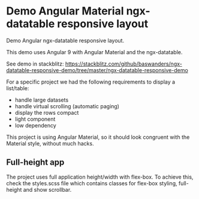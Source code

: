 # Demo Angular Material ngx-datatable responsive layout
Demo Angular ngx-datatable responsive layout.

This demo uses Angular 9 with Angular Material and the ngx-datatable.

See demo in stackblitz: https://stackblitz.com/github/baswanders/ngx-datatable-responsive-demo/tree/master/ngx-datatable-responsive-demo

For a specific project we had the following requirements to display a list/table:
- handle large datasets
- handle virtual scrolling (automatic paging)
- display the rows compact
- light component
- low dependency

This project is using Angular Material, so it should look congruent with the Material style, without much hacks.

## Full-height app
The project uses full application height/width with flex-box.
To achieve this, check the styles.scss file which contains classes for flex-box styling, full-height and show scrollbar.




